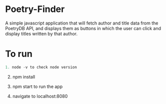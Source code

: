 # Poetry-Finder

A simple javascript application that will fetch author and title data from the PoetryDB API, and displays them as buttons in which the user can click and display titles written by that author.

# To run
```java
1. node -v to check node version
```
2. npm install

3. npm start to run the app

4. navigate to localhost:8080
